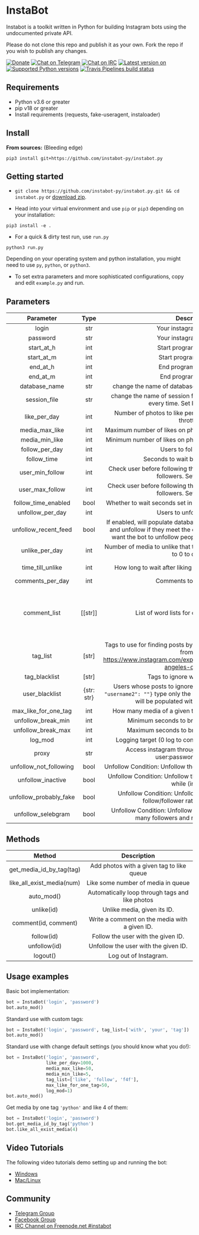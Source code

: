 # InstaBot

Instabot is a toolkit written in Python for building Instagram bots using the undocumented private API.

Please do not clone this repo and publish it as your own. Fork the repo if you wish to publish any changes.

[![Donate](https://img.shields.io/badge/PayPal-Donate%20to%20Author-blue.svg)](https://www.paypal.com/cgi-bin/webscr?cmd=_donations&business=7BMM6JGE73322&lc=US)
[![Chat on Telegram](https://img.shields.io/badge/Chat%20on-Telegram-brightgreen.svg)](https://t.me/joinchat/DYKH-0G_8hsDDoN_iE8ZlA)
[![Chat on IRC](https://img.shields.io/badge/Chat%20on%20IRC-freenode.net%23instabot-brightgreen.svg)](https://kiwiirc.com/nextclient/irc.freenode.net/?nick=insta?#instabot)
[![Latest version on](https://badge.fury.io/py/instabot-py.svg)](https://badge.fury.io/py/instabot-py)
[![Supported Python versions](https://img.shields.io/pypi/pyversions/instabot-py.svg)](https://pypi.org/project/instabot-py/)
[![Travis Pipelines build status](https://img.shields.io/travis/com/yurilaaziz/instabot-py.svg)](https://travis-ci.com/yurilaaziz/instabot-py/)


## Requirements

- Python v3.6 or greater
- pip v18 or greater
- Install requirements (requests, fake-useragent, instaloader)

## Install

**From sources:**  (Bleeding edge)

`pip3 install git+https://github.com/instabot-py/instabot.py`

<!-- COMMENTED OUT UNTIL TRAVIS
**From PyPi:** (Stable)

`pip install instabot-py`
-->

## Getting started

- `git clone https://github.com/instabot-py/instabot.py.git && cd instabot.py` or [download zip](https://github.com/instabot-py/instabot.py/archive/master.zip).

- Head into your virtual environment and use `pip` or `pip3` depending on your installation:
```
pip3 install -e .
```

- For a quick & dirty test run, use `run.py`
```
python3 run.py
```
Depending on your operating system and python installation, you might need to use `py`, `python`, or `python3`.

- To set extra parameters and more sophisticated configurations, copy and edit `example.py` and run.


## Parameters
| Parameter            | Type|                Description                           |        Default value             |
|:--------------------:|:---:|:----------------------------------------------------:|:--------------------------------:|
| login                | str | Your instagram username                              |      |
| password             | str | Your instagram password                              |      |
| start\_at\_h         | int | Start program at the hour                            | 0    |
| start\_at\_m         | int | Start program at the min                             | 0    |
| end\_at\_h           | int | End program at the hour                              | 23   |
| end\_at\_m           | int | End program at the min                               | 59   |
| database\_name       | str | change the name of database file to use multiple account | "follows\_db.db"   |
| session\_file        | str | change the name of session file so to avoid having to login every time. Set False to disable. | "username.session"   |
| like_per_day         | int | Number of photos to like per day (over 1000 may cause throttling) | 1000 |
| media_max_like       | int | Maximum number of likes on photos to like (set to 0 to disable) | 0    |
| media_min_like       | int | Minimum number of likes on photos to like (set to 0 to disable) | 0    |
| follow_per_day       | int | Users to follow per day                              | 0    |
| follow_time          | int | Seconds to wait before unfollowing                   | 5 * 60 * 60 |
| user_min_follow      | int | Check user before following them if they have X minimum of followers. Set 0 to disable                   | 0 |
| user_max_follow      | int | Check user before following them if they have X maximum of followers. Set 0 to disable                   | 0 |
| follow_time_enabled  | bool| Whether to wait seconds set in follow_time before unfollowing | True |
| unfollow_per_day     | int | Users to unfollow per day                            | 0    |
| unfollow_recent_feed | bool| If enabled, will populate database with users from recent feed and unfollow if they meet the conditions. Disable if you only want the bot to unfollow people it has previously followed. | True |
| unlike_per_day     | int | Number of media to unlike that the bot has previously liked. Set to 0 to disable.                           | 0    |
| time_till_unlike     | int | How long to wait after liking media before unliking them. | 3 * 24 * 60 * 60 (3 days) |
| comments_per_day     | int | Comments to post per day                             | 0    |
| comment_list         | [[str]] | List of word lists for comment generation        | [['this', 'your'], ['photo', 'picture', 'pic', 'shot'], ['is', 'looks', 'is really'], ['great', 'super', 'good'], ['.', '...', '!', '!!']] |
| tag_list             | [str] | Tags to use for finding posts by hasthag or location(l:locationid from e.g. https://www.instagram.com/explore/locations/212999109/los-angeles-california/)                     | ['cat', 'car', 'dog', 'l:212999109'] |
| tag_blacklist        | [str] | Tags to ignore when liking posts                   | [] |
| user_blacklist       | {str: str} | Users whose posts to ignore. Example: `{"username": "", "username2": ""}` type only the key and leave value empty -- it will be populated with userids on startup.                | {} |
| max_like_for_one_tag | int | How many media of a given tag to like at once (out of 21) | 5 |
| unfollow_break_min   | int | Minimum seconds to break between unfollows           | 15 |
| unfollow_break_max   | int | Maximum seconds to break between unfollows           | 30 |
| log_mod              | int | Logging target (0 log to console, 1 log to file, 2 no log.) | 0 |
| proxy                | str | Access instagram through a proxy. (host:port or user:password@host:port) | |
| unfollow_not_following   | bool | Unfollow Condition: Unfollow those who do not follow you back | True |
| unfollow_inactive   | bool | Unfollow Condition: Unfollow those who have not posted in a while (inactive) | True |
| unfollow_probably_fake  | bool | Unfollow Condition: Unfollow accounts which skewed follow/follower ratio (probably fake) | True |
| unfollow_selebgram  | bool | Unfollow Condition: Unfollow (celebrity) accounts with too many followers and not enough following | False |

## Methods
| Method | Description |
|:------:|:-----------:|
| get_media_id_by_tag(tag) | Add photos with a given tag to like queue |
| like_all_exist_media(num) | Like some number of media in queue |
| auto_mod() | Automatically loop through tags and like photos |
| unlike(id) | Unlike media, given its ID. |
| comment(id, comment) | Write a comment on the media with a given ID. |
| follow(id) | Follow the user with the given ID. |
| unfollow(id) | Unfollow the user with the given ID. |
| logout() | Log out of Instagram. |

## Usage examples
Basic bot implementation:
```py
bot = InstaBot('login', 'password')
bot.auto_mod()
```

Standard use with custom tags:
```py
bot = InstaBot('login', 'password', tag_list=['with', 'your', 'tag'])
bot.auto_mod()
```

Standard use with change default settings (you should know what you do!):
```py
bot = InstaBot('login', 'password',
               like_per_day=1000,
               media_max_like=50,
               media_min_like=5,
               tag_list=['like', 'follow', 'f4f'],
               max_like_for_one_tag=50,
               log_mod=1)
bot.auto_mod()
```

Get media by one tag `'python'` and like 4 of them:
```py
bot = InstaBot('login', 'password')
bot.get_media_id_by_tag('python')
bot.like_all_exist_media(4)
```

## Video Tutorials
The following video tutorials demo setting up and running the bot:
* [Windows](https://www.youtube.com/watch?v=V8P0UCrACA0)
* [Mac/Linux](https://www.youtube.com/watch?v=ASO-cZO6uqo)

## Community

- [Telegram Group](https://t.me/joinchat/DYKH-0G_8hsDDoN_iE8ZlA)
- [Facebook Group](https://www.facebook.com/groups/instabot/)
- [IRC Channel on Freenode.net #instabot](http://webchat.freenode.net?channels=%23instabot)
